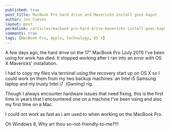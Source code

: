 ```yaml
---
published: true
post_title: MacBook Pro hard drive and Mavericks install goes kaput
author: Jon Cuevas
layout: post
permalink: /articles/macbook-pro-hard-drive-mavericks-install-goes-kaput/
comments: true
tags: [MacBook Pro, Apple, Technology, OS X]
---
```

A few days ago, the hard drive on the 17" MacBook Pro (July 2011) I've been using for work has died. It stopped working after I ran into an error with OS X Mavericks' installation.

I had to copy my files via terminal using the recovery start up on OS X so I could work on them from my two backup machines: an Intel i5 Samsung laptop and my trusty Intel i7  (Gaming) rig.

Though I always encounter hardware issues that need fixing, this is the first time in years that I encountered one on a machine I've been using and also my first time on a Mac.

I could not work as fast as I am used to when working on the MacBook Pro.

Oh Windows 8, Why art thou so-not-friendly-to-me?!!!